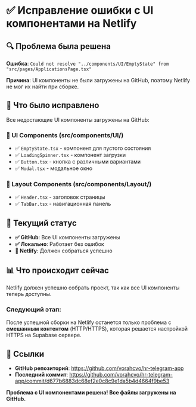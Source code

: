# ✅ Исправление ошибки с UI компонентами на Netlify

## 🔍 Проблема была решена

**Ошибка**: `Could not resolve "../components/UI/EmptyState" from "src/pages/ApplicationsPage.tsx"`

**Причина**: UI компоненты не были загружены на GitHub, поэтому Netlify не мог их найти при сборке.

## 🚀 Что было исправлено

Все недостающие UI компоненты загружены на GitHub:

### 📁 UI Components (src/components/UI/)
- ✅ `EmptyState.tsx` - компонент для пустого состояния
- ✅ `LoadingSpinner.tsx` - компонент загрузки
- ✅ `Button.tsx` - кнопка с различными вариантами
- ✅ `Modal.tsx` - модальное окно

### 📁 Layout Components (src/components/Layout/)
- ✅ `Header.tsx` - заголовок страницы
- ✅ `TabBar.tsx` - навигационная панель

## 🎯 Текущий статус

- **✅ GitHub**: Все UI компоненты загружены
- **✅ Локально**: Работает без ошибок
- **🔄 Netlify**: Должен собраться успешно

## 📊 Что происходит сейчас

Netlify должен успешно собрать проект, так как все UI компоненты теперь доступны.

### Следующий этап:
После успешной сборки на Netlify останется только проблема с **смешанным контентом** (HTTP/HTTPS), которая решается настройкой HTTPS на Supabase сервере.

## 🔗 Ссылки

- **GitHub репозиторий**: https://github.com/vorahcvo/hr-telegram-app
- **Последний коммит**: https://github.com/vorahcvo/hr-telegram-app/commit/d677b6883dc68ef2e0c8c9e1da5b4d4664f9be53

**Проблема с UI компонентами решена! Все файлы загружены на GitHub.**